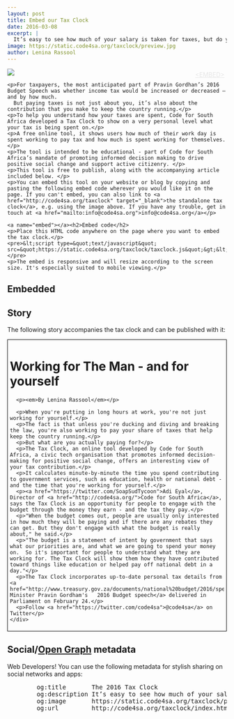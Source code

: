 ```yaml
---
layout: post
title: Embed our Tax Clock
date: 2016-03-08
excerpt: |
  It’s easy to see how much of your salary is taken for taxes, but do you know how many hours are allocated to those deductions? Enter your salary to see how your tax money is being spent.
image: https://static.code4sa.org/taxclock/preview.jpg
author: Lenina Rassool
---
```


<div class="row">
  <div class="col-xs-12 col-md-6">
    <div style="position: relative">
      <div style="position: absolute; right: 0px; padding: 5px">
        <a href="#embed" style="color: #e6e6e6">&lt;EMBED&gt;</a>
      </div>
      <a href="http://code4sa.org/taxclock" target="_blank"><img src="https://static.code4sa.org/taxclock/preview.jpg" class="img-responsive"></a>
      <br/>
    </div>

    <p>For taxpayers, the most anticipated part of Pravin Gordhan’s 2016 Budget Speech was whether income tax would be increased or decreased – and by how much.
      But paying taxes is not just about you, it’s also about the contribution that you make to keep the country running.</p>
    <p>To help you understand how your taxes are spent, Code for South Africa developed a Tax Clock to show on a very personal level what your tax is being spent on.</p>
    <p>A free online tool, it shows users how much of their work day is spent working to pay tax and how much is spent working for themselves. </p>
    <p>The tool is intended to be educational - part of Code for South Africa’s mandate of promoting informed decision making to drive positive social change and support active citizenry. </p>
    <p>This tool is free to publish, along with the accompanying article included below. </p>
    <p>You can embed this tool on your website or blog by copying and pasting the following embed code wherever you would like it on the page. If you can't embed, you can also link to <a href="http://code4sa.org/taxclock" target="_blank">the standalone tax clock</a>, e.g. using the image above. If you have any trouble, get in touch at <a href="mailto:info@code4sa.org">info@code4sa.org</a></p>

    <a name="embed"></a><h2>Embed code</h2>
    <p>Place this HTML code anywhere on the page where you want to embed the tax clock.</p>
    <pre>&lt;script type=&quot;text/javascript&quot; src=&quot;https://static.code4sa.org/taxclock/taxclock.js&quot;&gt;&lt;/script&gt;</pre>
    <p>The embed is responsive and will resize according to the screen size. It's especially suited to mobile viewing.</p>

  </div>
</div>
<div class="row">
  <div class="col-xs-12 col-md-6">
    <h2>Embedded</h2>
    <script type="text/javascript" src="https://static.code4sa.org/taxclock/taxclock.js"></script>
  </div>
  <div class="col-xs-12 col-md-6">
    <h2>Story</h2>
    <p>The following story accompanies the tax clock and can be published with it:</p>
    <div class="" style="border: 1px solid black; padding: 5px">
      <h1>Working for The Man - and for yourself</h1>

      <p><em>By Lenina Rassool</em></p>

      <p>When you're putting in long hours at work, you're not just working for yourself.</p>
      <p>The fact is that unless you're ducking and diving and breaking the law, you're also working to pay your share of taxes that help keep the country running.</p>
      <p>But what are you actually paying for?</p>
      <p>The Tax Clock, an online tool developed by Code for South Africa, a civic tech organisation that promotes informed decision-making for positive social change, offers an interesting view of your tax contribution.</p>
      <p>It calculates minute-by-minute the time you spend contributing to government services, such as education, health or national debt - and the time that you're working for yourself.</p>
      <p><a href="https://twitter.com/SoapSudTycoon">Adi Eyal</a>, Director of <a href="http://code4sa.org/">Code for South Africa</a>, says the Tax Clock is an opportunity for people to engage with the budget through the money they earn - and the tax they pay.</p>
      <p>"When the budget comes out, people are usually only interested in how much they will be paying and if there are any rebates they can get. But they don't engage with what the budget is really about," he said.</p>
      <p>"The budget is a statement of intent by government that says what our priorities are, and what we are going to spend your money on.  So it's important for people to understand what they are working for. The Tax Clock will show them how they have contributed toward things like education or helped pay off national debt in a day."</p>
      <p>The Tax Clock incorporates up-to-date personal tax details from <a href="http://www.treasury.gov.za/documents/national%20budget/2016/speech/speech.pdf">Finance Minister Pravin Gordham's   2016 Budget speech</a> delivered in Parliament on February 24.</p>
      <p>Follow <a href="https://twitter.com/code4sa">@code4sa</a> on Twitter</p>
    </div>
  </div>
  <div class="">
    <div class="col-xs-12 col-md-12">
      <h2>Social/<a href="http://ogp.me/">Open Graph</a> metadata</h2>
      Web Developers! You can use the following metadata for stylish sharing on social networks and apps:
      <pre>
        og:title       The 2016 Tax Clock
        og:description It’s easy to see how much of your salary is taken for taxes, but do you know how many hours are allocated to those deductions? Enter your salary to see how your tax money is being spent.
        og:image       https://static.code4sa.org/taxclock/preview.jpg
        og:url         http://code4sa.org/taxclock/index.html?show-embed-link=true
      </pre>
    </div>
  </div>
</div>
